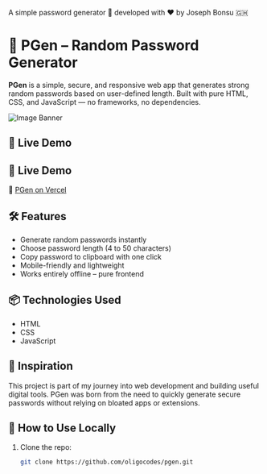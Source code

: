 A simple password generator 🔐 developed with ❤️ by Joseph Bonsu 🇬🇭 

# 🔐 PGen – Random Password Generator

**PGen** is a simple, secure, and responsive web app that generates strong random passwords based on user-defined length. Built with pure HTML, CSS, and JavaScript — no frameworks, no dependencies.

![Image Banner](https://i.postimg.cc/26dg9m8Z/IMG-20250619-WA0024.jpg)

## 🚀 Live Demo

## 🚀 Live Demo

🔗 [PGen on Vercel](https://pgen-one.vercel.app)

## 🛠 Features

- Generate random passwords instantly  
- Choose password length (4 to 50 characters)  
- Copy password to clipboard with one click  
- Mobile-friendly and lightweight  
- Works entirely offline – pure frontend

## 📦 Technologies Used

- HTML  
- CSS  
- JavaScript

## 🧠 Inspiration

This project is part of my journey into web development and building useful digital tools. PGen was born from the need to quickly generate secure passwords without relying on bloated apps or extensions.

## 📁 How to Use Locally

1. Clone the repo:  
   ```bash
   git clone https://github.com/oligocodes/pgen.git

